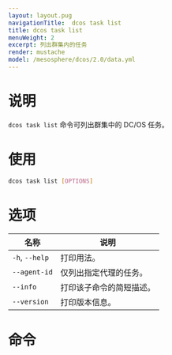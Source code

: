 ```yaml
---
layout: layout.pug
navigationTitle:  dcos task list
title: dcos task list
menuWeight: 2
excerpt: 列出群集内的任务
render: mustache
model: /mesosphere/dcos/2.0/data.yml
---
```


# 说明

`dcos task list` 命令可列出群集中的 DC/OS 任务。

# 使用

```bash
dcos task list [OPTIONS]
```

# 选项

| 名称 | 说明 |
|---------|-------------|
| `-h`, `--help` |  打印用法。 |
| `--agent-id`  |    仅列出指定代理的任务。 |
| `--info` | 打印该子命令的简短描述。|
| `--version` | 打印版本信息。|

# 命令

